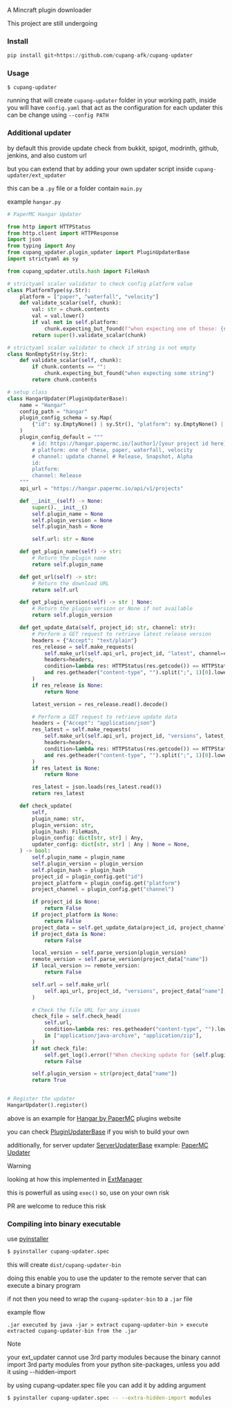 A Mincraft plugin downloader

This project are still undergoing

### Install

```python
pip install git+https://github.com/cupang-afk/cupang-updater
```

### Usage

```shell
$ cupang-updater
```

running that will create `cupang-updater` folder in your working path,
inside you will have `config.yaml` that act as the configuration for each updater
this can be change using `--config PATH`

### Additional updater

by default this provide update check from bukkit, spigot, modrinth, github, jenkins, and also custom url

but you can extend that by adding your own updater script inside `cupang-updater/ext_updater`

this can be a `.py` file or a folder contain `main.py`

example `hangar.py`

```python
# PaperMC Hangar Updater

from http import HTTPStatus
from http.client import HTTPResponse
import json
from typing import Any
from cupang_updater.plugin_updater import PluginUpdaterBase
import strictyaml as sy

from cupang_updater.utils.hash import FileHash

# strictyaml scalar validator to check config platform value
class PlatformType(sy.Str):
    platform = ["paper", "waterfall", "velocity"]
    def validate_scalar(self, chunk):
        val: str = chunk.contents
        val = val.lower()
        if val not in self.platform:
            chunk.expecting_but_found(f"when expecting one of these: {self.platform}")
        return super().validate_scalar(chunk)

# strictyaml scalar validator to check if string is not empty
class NonEmptyStr(sy.Str):
    def validate_scalar(self, chunk):
        if chunk.contents == "":
            chunk.expecting_but_found("when expecting some string")
        return chunk.contents

# setup class
class HangarUpdater(PluginUpdaterBase):
    name = "Hangar"
    config_path = "hangar"
    plugin_config_schema = sy.Map(
        {"id": sy.EmptyNone() | sy.Str(), "platform": sy.EmptyNone() | PlatformType(), "channel": NonEmptyStr()}
    )
    plugin_config_default = """
        # id: https://hangar.papermc.io/[author]/[your project id here]
        # platform: one of these, paper, waterfall, velocity
        # channel: update channel # Release, Snapshot, Alpha
        id:
        platform:
        channel: Release
    """
    api_url = "https://hangar.papermc.io/api/v1/projects"

    def __init__(self) -> None:
        super().__init__()
        self.plugin_name = None
        self.plugin_version = None
        self.plugin_hash = None

        self.url: str = None

    def get_plugin_name(self) -> str:
        # Return the plugin name
        return self.plugin_name

    def get_url(self) -> str:
        # Return the download URL
        return self.url

    def get_plugin_version(self) -> str | None:
        # Return the plugin version or None if not available
        return self.plugin_version

    def get_update_data(self, project_id: str, channel: str):
        # Perform a GET request to retrieve latest release version
        headers = {"Accept": "text/plain"}
        res_release = self.make_requests(
            self.make_url(self.api_url, project_id, "latest", channel=channel),
            headers=headers,
            condition=lambda res: HTTPStatus(res.getcode()) == HTTPStatus.OK
            and res.getheader("content-type", "").split(";", 1)[0].lower() == headers["Accept"].lower(),
        )
        if res_release is None:
            return None

        latest_version = res_release.read().decode()

        # Perform a GET request to retrieve update data
        headers = {"Accept": "application/json"}
        res_latest = self.make_requests(
            self.make_url(self.api_url, project_id, "versions", latest_version),
            headers=headers,
            condition=lambda res: HTTPStatus(res.getcode()) == HTTPStatus.OK
            and res.getheader("content-type", "").split(";", 1)[0].lower() == headers["Accept"].lower(),
        )
        if res_latest is None:
            return None

        res_latest = json.loads(res_latest.read())
        return res_latest

    def check_update(
        self,
        plugin_name: str,
        plugin_version: str,
        plugin_hash: FileHash,
        plugin_config: dict[str, str] | Any,
        updater_config: dict[str, str] | Any | None = None,
    ) -> bool:
        self.plugin_name = plugin_name
        self.plugin_version = plugin_version
        self.plugin_hash = plugin_hash
        project_id = plugin_config.get("id")
        project_platform = plugin_config.get("platform")
        project_channel = plugin_config.get("channel")

        if project_id is None:
            return False
        if project_platform is None:
            return False
        project_data = self.get_update_data(project_id, project_channel)
        if project_data is None:
            return False

        local_version = self.parse_version(plugin_version)
        remote_version = self.parse_version(project_data["name"])
        if local_version >= remote_version:
            return False

        self.url = self.make_url(
            self.api_url, project_id, "versions", project_data["name"], project_platform.upper(), "download"
        )

        # Check the file URL for any issues
        check_file = self.check_head(
            self.url,
            condition=lambda res: res.getheader("content-type", "").lower()
            in ["application/java-archive", "application/zip"],
        )
        if not check_file:
            self.get_log().error(f"When checking update for {self.plugin_name} got url {self.url} but its not a file")
            return False

        self.plugin_version = str(project_data["name"])
        return True


# Register the updater
HangarUpdater().register()
```

above is an example for [Hangar by PaperMC](https://hangar.papermc.io/) plugins website

you can check [PluginUpdaterBase](cupang_updater/plugin_updater/base/plugin_updater_base.py) if you wish to build your own

additionally, for server updater [ServerUpdaterBase](cupang_updater/server_updater/base/server_updater_base.py) example: [PaperMC Updater](cupang_updater/server_updater/papermc.py)

> [!WARNING]
> looking at how this implemented in [ExtManager](cupang_updater/manager/ext_manager.py)
>
> this is powerfull as using `exec()` so, use on your own risk
>
> PR are welcome to reduce this risk

### Compiling into binary executable

use [pyinstaller](https://www.pyinstaller.org/)

```bash
$ pyinstaller cupang-updater.spec
```

this will create `dist/cupang-updater-bin`

doing this enable you to use the updater to the remote server that can execute a binary program

if not then you need to wrap the `cupang-updater-bin` to a `.jar` file

example flow

```
.jar executed by java -jar > extract cupang-updater-bin > execute extracted cupang-updater-bin from the .jar
```

> [!NOTE]
> your ext_updater cannot use 3rd party modules because the binary cannot import 3rd party modules from your python site-packages, unless you add it using --hidden-import
>
> by using cupang-updater.spec file you can add it by adding argument
>
> ```bash
> $ pyinstaller cupang-updater.spec -- --extra-hidden-import modules
> ```

